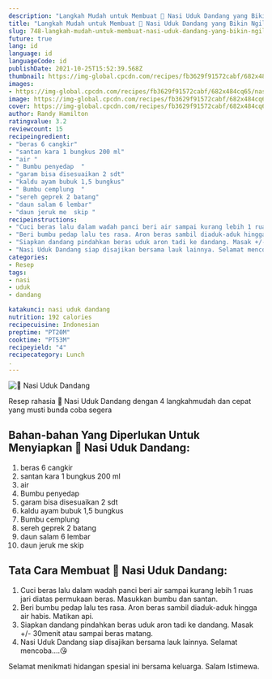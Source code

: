 ```yaml
---
description: "Langkah Mudah untuk Membuat 🍚 Nasi Uduk Dandang yang Bikin Ngiler"
title: "Langkah Mudah untuk Membuat 🍚 Nasi Uduk Dandang yang Bikin Ngiler"
slug: 748-langkah-mudah-untuk-membuat-nasi-uduk-dandang-yang-bikin-ngiler
future: true
lang: id
language: id
languageCode: id
publishDate: 2021-10-25T15:52:39.568Z 
thumbnail: https://img-global.cpcdn.com/recipes/fb3629f91572cabf/682x484cq65/nasi-uduk-dandang-foto-resep-utama.png
images:
- https://img-global.cpcdn.com/recipes/fb3629f91572cabf/682x484cq65/nasi-uduk-dandang-foto-resep-utama.png
image: https://img-global.cpcdn.com/recipes/fb3629f91572cabf/682x484cq65/nasi-uduk-dandang-foto-resep-utama.png
cover: https://img-global.cpcdn.com/recipes/fb3629f91572cabf/682x484cq65/nasi-uduk-dandang-foto-resep-utama.png
author: Randy Hamilton
ratingvalue: 3.2
reviewcount: 15
recipeingredient:
- "beras 6 cangkir"
- "santan kara 1 bungkus 200 ml"
- "air "
- " Bumbu penyedap  "
- "garam bisa disesuaikan 2 sdt"
- "kaldu ayam bubuk 1,5 bungkus"
- " Bumbu cemplung  "
- "sereh geprek 2 batang"
- "daun salam 6 lembar"
- "daun jeruk me  skip "
recipeinstructions:
- "Cuci beras lalu dalam wadah panci beri air sampai kurang lebih 1 ruas jari diatas permukaan beras. Masukkan bumbu dan santan."
- "Beri bumbu pedap lalu tes rasa. Aron beras sambil diaduk-aduk hingga air habis. Matikan api."
- "Siapkan dandang pindahkan beras uduk aron tadi ke dandang. Masak +/- 30menit atau sampai beras matang."
- "Nasi Uduk Dandang siap disajikan bersama lauk lainnya. Selamat mencoba....😘"
categories:
- Resep
tags:
- nasi
- uduk
- dandang

katakunci: nasi uduk dandang 
nutrition: 192 calories
recipecuisine: Indonesian
preptime: "PT20M"
cooktime: "PT53M"
recipeyield: "4"
recipecategory: Lunch
. 
---
```



![🍚 Nasi Uduk Dandang](https://img-global.cpcdn.com/recipes/fb3629f91572cabf/682x484cq65/nasi-uduk-dandang-foto-resep-utama.png)

Resep rahasia 🍚 Nasi Uduk Dandang    dengan 4 langkahmudah dan cepat yang musti bunda coba segera

<!--inarticleads1-->

## Bahan-bahan Yang Diperlukan Untuk Menyiapkan 🍚 Nasi Uduk Dandang:

1. beras 6 cangkir
1. santan kara 1 bungkus 200 ml
1. air 
1.  Bumbu penyedap  
1. garam bisa disesuaikan 2 sdt
1. kaldu ayam bubuk 1,5 bungkus
1.  Bumbu cemplung  
1. sereh geprek 2 batang
1. daun salam 6 lembar
1. daun jeruk me  skip 



<!--inarticleads2-->

## Tata Cara Membuat 🍚 Nasi Uduk Dandang:

1. Cuci beras lalu dalam wadah panci beri air sampai kurang lebih 1 ruas jari diatas permukaan beras. Masukkan bumbu dan santan.
1. Beri bumbu pedap lalu tes rasa. Aron beras sambil diaduk-aduk hingga air habis. Matikan api.
1. Siapkan dandang pindahkan beras uduk aron tadi ke dandang. Masak +/- 30menit atau sampai beras matang.
1. Nasi Uduk Dandang siap disajikan bersama lauk lainnya. Selamat mencoba....😘




Selamat menikmati hidangan spesial ini bersama keluarga. Salam Istimewa.

